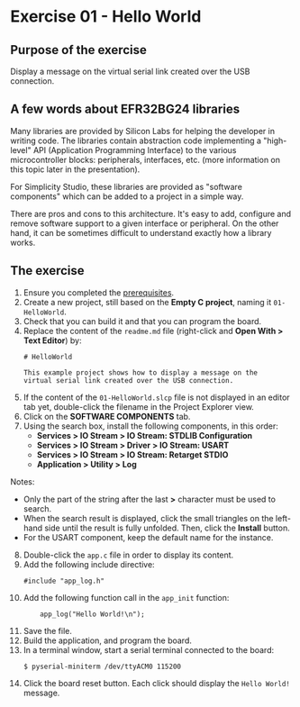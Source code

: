 # Exercise 01 - Hello World

## Purpose of the exercise

Display a message on the virtual serial link created over the USB connection.

## A few words about EFR32BG24 libraries

Many libraries are provided by Silicon Labs for helping the developer in writing code. The libraries contain abstraction code implementing a "high-level" API (Application Programming Interface) to the various microcontroller blocks: peripherals, interfaces, etc. (more information on this topic later in the presentation).

For Simplicity Studio, these libraries are provided as "software components" which can be added to a project in a simple way.

There are pros and cons to this architecture. It's easy to add, configure and remove software support to a given interface or peripheral. On the other hand, it can be sometimes difficult to understand exactly how a library works. 

## The exercise

1. Ensure you completed the [prerequisites](https://github.com/PascalBod/RTOS-presentation?tab=readme-ov-file#prerequisites-for-the-practical-exercises).
2. Create a new project, still based on the **Empty C project**, naming it `01-HelloWorld`.
3. Check that you can build it and that you can program the board.
4. Replace the content of the `readme.md` file (right-click and **Open With > Text Editor**) by:
    ```
    # HelloWorld
    
    This example project shows how to display a message on the
    virtual serial link created over the USB connection.          
    ```
5. If the content of the `01-HelloWorld.slcp` file is not displayed in an editor tab yet, double-click the filename in the Project Explorer view.
6. Click on the **SOFTWARE COMPONENTS** tab.
7. Using the search box, install the following components, in this order:
   * **Services > IO Stream > IO Stream: STDLIB Configuration**
   * **Services > IO Stream > Driver > IO Stream: USART**
   * **Services > IO Stream > IO Stream: Retarget STDIO**
   * **Application > Utility > Log**

Notes:
* Only the part of the string after the last **>** character must be used to search.
* When the search result is displayed, click the small triangles on the left-hand side until the result is fully unfolded. Then, click the **Install** button.
* For the USART component, keep the default name for the instance.

8. Double-click the `app.c` file in order to display its content.
9. Add the following include directive:
    ```
    #include "app_log.h"
    ```
10. Add the following function call in the `app_init` function:
    ```
        app_log("Hello World!\n");
    ```
12. Save the file.
13. Build the application, and program the board.
14. In a terminal window, start a serial terminal connected to the board:
    ```
    $ pyserial-miniterm /dev/ttyACM0 115200
    ```
15. Click the board reset button. Each click should display the `Hello World!` message.
